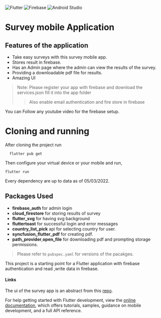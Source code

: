 ![Flutter](https://img.shields.io/badge/Flutter-%2302569B.svg?style=for-the-badge&logo=Flutter&logoColor=white)  ![Firebase](https://img.shields.io/badge/firebase-%23039BE5.svg?style=for-the-badge&logo=firebase) ![Android Studio](https://img.shields.io/badge/Android%20Studio-3DDC84.svg?style=for-the-badge&logo=android-studio&logoColor=white)
# Survey mobile Application

## Features of the application

  - Take easy surveys with this survey mobile app.
  - Stores result in firebase.
  - Has an Admin page where the admin can view the results of the survey.
  - Providing a downloadable pdf file for results.
  - Amazing UI


> Note: Please register your app with firebase and download the services.json fill it into the app folder
> >  Also enable email authentication and fire store in firebase 

You can Follow any youtube video for the firebase setup.

# Cloning and running

  After cloning the project run
```
  flutter pub get
```
Then configure your virtual device or your mobile and run,

```
flutter run 
```

  Every dependency are up to data as of 05/03/2022.

## Packages Used

  + **firebase_auth** for admin login
  + **cloud_firestore** for storing results of survey
  + **flutter_svg** for having svg background
  + **fluttertoast** for successful login and error messages
  + **country_list_pick** api for selecting country for user.
  + **syncfusion_flutter_pdf** for creating pdf.
  + **path_provider**,**open_file** for downloading pdf and prompting storage permissions.

> Please refer to `pubspec.yaml` for versions of the pacakges.

This project is a starting point for a Flutter application with firebase authentication and read ,write data in  firebase.
#### Links

  The ui of the survey app is an abstract from this [repo](https://github.com/abuanwar072/Quiz-App-Flutter).
  
For help getting started with Flutter development, view the [online documentation](https://docs.flutter.dev), which offers tutorials,
samples, guidance on mobile development, and a full API reference.
